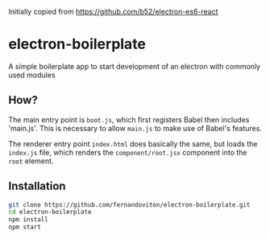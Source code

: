 Initially copied from https://github.com/b52/electron-es6-react

# electron-boilerplate

A simple boilerplate app to start development of an electron with commonly used modules

## How?

The main entry point is `boot.js`, which first registers Babel then includes
'main.js'.  This is necessary to allow `main.js` to make use of Babel's features.

The renderer entry point `index.html` does basically the same, but loads the
`index.js` file, which renders the `component/root.jsx` component into the `root` element.

## Installation

```bash
git clone https://github.com/fernandoviton/electron-boilerplate.git
cd electron-boilerplate
npm install
npm start
```

[ES6]: http://exploringjs.com/
[React]: https://facebook.github.io/react/
[Electron]: http://electron.atom.io/
[Babel]: http://babeljs.io

